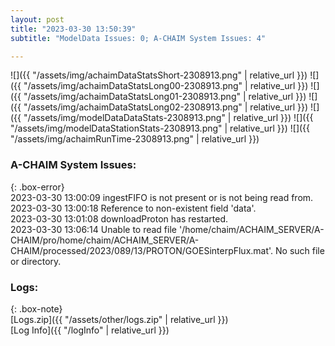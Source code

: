 ```yaml
---
layout: post
title: "2023-03-30 13:50:39"
subtitle: "ModelData Issues: 0; A-CHAIM System Issues: 4"

---
```


![]({{ "/assets/img/achaimDataStatsShort-2308913.png" | relative_url }})
![]({{ "/assets/img/achaimDataStatsLong00-2308913.png" | relative_url }})
![]({{ "/assets/img/achaimDataStatsLong01-2308913.png" | relative_url }})
![]({{ "/assets/img/achaimDataStatsLong02-2308913.png" | relative_url }})
![]({{ "/assets/img/modelDataDataStats-2308913.png" | relative_url }})
![]({{ "/assets/img/modelDataStationStats-2308913.png" | relative_url }})
![]({{ "/assets/img/achaimRunTime-2308913.png" | relative_url }})



### A-CHAIM System Issues:  
  
{: .box-error}  
2023-03-30 13:00:09 ingestFIFO is not present or is not being read from.  
2023-03-30 13:00:18 Reference to non-existent field 'data'.  
2023-03-30 13:01:08 downloadProton has restarted.  
2023-03-30 13:06:14 Unable to read file '/home/chaim/ACHAIM_SERVER/A-CHAIM/pro/home/chaim/ACHAIM_SERVER/A-CHAIM/processed/2023/089/13/PROTON/GOESinterpFlux.mat'. No such file or directory.  

### Logs:  
  
{: .box-note}  
[Logs.zip]({{ "/assets/other/logs.zip" | relative_url }})  
[Log Info]({{ "/logInfo" | relative_url }})  
